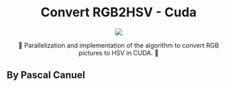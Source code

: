 <h1 align="center">Convert RGB2HSV - Cuda</h1> 
<p align="center">
<img src="https://img.shields.io/badge/License-MIT-blue.svg">
</p>

<p align="center">🌈 Parallelization and implementation of the algorithm to convert RGB pictures to HSV in CUDA. 🌈 </p>

## By Pascal Canuel

